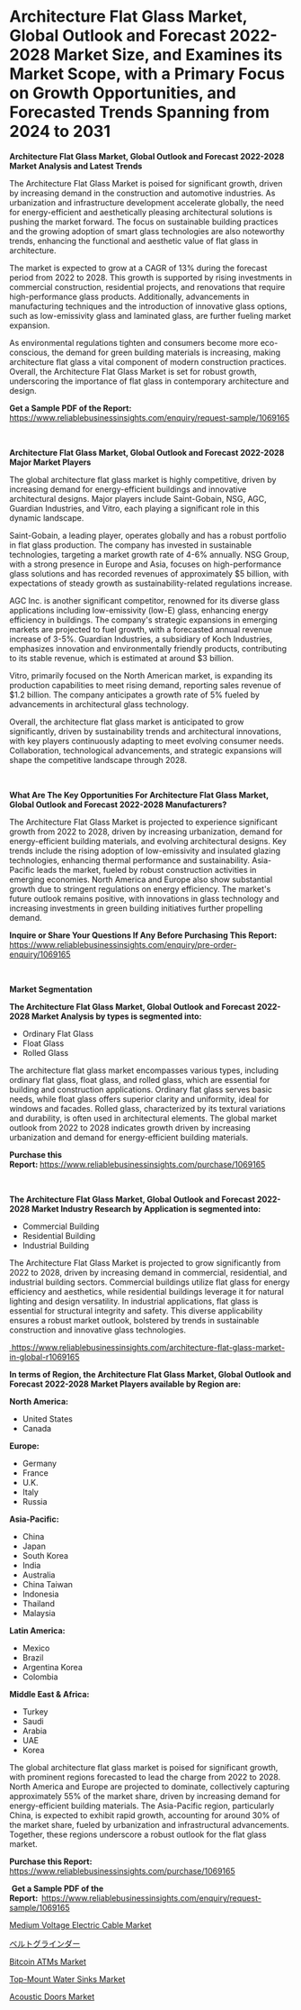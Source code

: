 <p><h1>Architecture Flat Glass Market, Global Outlook and Forecast 2022-2028 Market Size, and Examines its Market Scope, with a Primary Focus on Growth Opportunities, and Forecasted Trends Spanning from 2024 to 2031</h1></p><p><strong>Architecture Flat Glass Market, Global Outlook and Forecast 2022-2028 Market Analysis and Latest Trends</strong></p>
<p><p>The Architecture Flat Glass Market is poised for significant growth, driven by increasing demand in the construction and automotive industries. As urbanization and infrastructure development accelerate globally, the need for energy-efficient and aesthetically pleasing architectural solutions is pushing the market forward. The focus on sustainable building practices and the growing adoption of smart glass technologies are also noteworthy trends, enhancing the functional and aesthetic value of flat glass in architecture.</p><p>The market is expected to grow at a CAGR of 13% during the forecast period from 2022 to 2028. This growth is supported by rising investments in commercial construction, residential projects, and renovations that require high-performance glass products. Additionally, advancements in manufacturing techniques and the introduction of innovative glass options, such as low-emissivity glass and laminated glass, are further fueling market expansion.</p><p>As environmental regulations tighten and consumers become more eco-conscious, the demand for green building materials is increasing, making architecture flat glass a vital component of modern construction practices. Overall, the Architecture Flat Glass Market is set for robust growth, underscoring the importance of flat glass in contemporary architecture and design.</p></p>
<p><strong>Get a Sample PDF of the Report:&nbsp;</strong> <a href="https://www.reliablebusinessinsights.com/enquiry/request-sample/1069165">https://www.reliablebusinessinsights.com/enquiry/request-sample/1069165</a></p>
<p>&nbsp;</p>
<p><strong>Architecture Flat Glass Market, Global Outlook and Forecast 2022-2028 Major Market Players</strong></p>
<p><p>The global architecture flat glass market is highly competitive, driven by increasing demand for energy-efficient buildings and innovative architectural designs. Major players include Saint-Gobain, NSG, AGC, Guardian Industries, and Vitro, each playing a significant role in this dynamic landscape.</p><p>Saint-Gobain, a leading player, operates globally and has a robust portfolio in flat glass production. The company has invested in sustainable technologies, targeting a market growth rate of 4-6% annually. NSG Group, with a strong presence in Europe and Asia, focuses on high-performance glass solutions and has recorded revenues of approximately $5 billion, with expectations of steady growth as sustainability-related regulations increase.</p><p>AGC Inc. is another significant competitor, renowned for its diverse glass applications including low-emissivity (low-E) glass, enhancing energy efficiency in buildings. The company's strategic expansions in emerging markets are projected to fuel growth, with a forecasted annual revenue increase of 3-5%. Guardian Industries, a subsidiary of Koch Industries, emphasizes innovation and environmentally friendly products, contributing to its stable revenue, which is estimated at around $3 billion.</p><p>Vitro, primarily focused on the North American market, is expanding its production capabilities to meet rising demand, reporting sales revenue of $1.2 billion. The company anticipates a growth rate of 5% fueled by advancements in architectural glass technology.</p><p>Overall, the architecture flat glass market is anticipated to grow significantly, driven by sustainability trends and architectural innovations, with key players continuously adapting to meet evolving consumer needs. Collaboration, technological advancements, and strategic expansions will shape the competitive landscape through 2028.</p></p>
<p>&nbsp;</p>
<p><strong>What Are The Key Opportunities For Architecture Flat Glass Market, Global Outlook and Forecast 2022-2028 Manufacturers?</strong></p>
<p><p>The Architecture Flat Glass Market is projected to experience significant growth from 2022 to 2028, driven by increasing urbanization, demand for energy-efficient building materials, and evolving architectural designs. Key trends include the rising adoption of low-emissivity and insulated glazing technologies, enhancing thermal performance and sustainability. Asia-Pacific leads the market, fueled by robust construction activities in emerging economies. North America and Europe also show substantial growth due to stringent regulations on energy efficiency. The market's future outlook remains positive, with innovations in glass technology and increasing investments in green building initiatives further propelling demand.</p></p>
<p><strong>Inquire or Share Your Questions If Any Before Purchasing This Report:</strong> <a href="https://www.reliablebusinessinsights.com/enquiry/pre-order-enquiry/1069165">https://www.reliablebusinessinsights.com/enquiry/pre-order-enquiry/1069165</a></p>
<p>&nbsp;</p>
<p><strong>Market Segmentation</strong></p>
<p><strong>The Architecture Flat Glass Market, Global Outlook and Forecast 2022-2028 Market Analysis by types is segmented into:</strong></p>
<p><ul><li>Ordinary Flat Glass</li><li>Float Glass</li><li>Rolled Glass</li></ul></p>
<p><p>The architecture flat glass market encompasses various types, including ordinary flat glass, float glass, and rolled glass, which are essential for building and construction applications. Ordinary flat glass serves basic needs, while float glass offers superior clarity and uniformity, ideal for windows and facades. Rolled glass, characterized by its textural variations and durability, is often used in architectural elements. The global market outlook from 2022 to 2028 indicates growth driven by increasing urbanization and demand for energy-efficient building materials.</p></p>
<p><strong>Purchase this Report:&nbsp;</strong><a href="https://www.reliablebusinessinsights.com/purchase/1069165">https://www.reliablebusinessinsights.com/purchase/1069165</a></p>
<p>&nbsp;</p>
<p><strong>The Architecture Flat Glass Market, Global Outlook and Forecast 2022-2028 Market Industry Research by Application is segmented into:</strong></p>
<p><ul><li>Commercial Building</li><li>Residential Building</li><li>Industrial Building</li></ul></p>
<p><p>The Architecture Flat Glass Market is projected to grow significantly from 2022 to 2028, driven by increasing demand in commercial, residential, and industrial building sectors. Commercial buildings utilize flat glass for energy efficiency and aesthetics, while residential buildings leverage it for natural lighting and design versatility. In industrial applications, flat glass is essential for structural integrity and safety. This diverse applicability ensures a robust market outlook, bolstered by trends in sustainable construction and innovative glass technologies.</p></p>
<p><a href="https://www.reliablebusinessinsights.com/architecture-flat-glass-market-in-global-r1069165">&nbsp;https://www.reliablebusinessinsights.com/architecture-flat-glass-market-in-global-r1069165</a></p>
<p><strong>In terms of Region, the Architecture Flat Glass Market, Global Outlook and Forecast 2022-2028 Market Players available by Region are:</strong></p>
<p>
    <p> <strong> North America: </strong>
        <ul>
            <li>United States</li>
            <li>Canada</li>
        </ul>
        </p> 
    <p> <strong> Europe: </strong>
        <ul>
            <li>Germany</li>
            <li>France</li>
            <li>U.K.</li>
            <li>Italy</li>
            <li>Russia</li>
        </ul>
        </p> 
    <p> <strong> Asia-Pacific: </strong>
        <ul>
            <li>China</li>
            <li>Japan</li>
            <li>South Korea</li>
            <li>India</li>
            <li>Australia</li>
            <li>China Taiwan</li>
            <li>Indonesia</li>
            <li>Thailand</li>
            <li>Malaysia</li>
        </ul>
        </p> 
    <p> <strong> Latin America: </strong>
        <ul>
            <li>Mexico</li>
            <li>Brazil</li>
            <li>Argentina Korea</li>
            <li>Colombia</li>
        </ul>
        </p> 
    <p> <strong> Middle East & Africa: </strong>
        <ul>
            <li>Turkey</li>
            <li>Saudi</li>
            <li>Arabia</li>
            <li>UAE</li>
            <li>Korea</li>
        </ul>
    </p>
    </p>
<p><p>The global architecture flat glass market is poised for significant growth, with prominent regions forecasted to lead the charge from 2022 to 2028. North America and Europe are projected to dominate, collectively capturing approximately 55% of the market share, driven by increasing demand for energy-efficient building materials. The Asia-Pacific region, particularly China, is expected to exhibit rapid growth, accounting for around 30% of the market share, fueled by urbanization and infrastructural advancements. Together, these regions underscore a robust outlook for the flat glass market.</p></p>
<p><strong>Purchase this Report: </strong><a href="https://www.reliablebusinessinsights.com/purchase/1069165">https://www.reliablebusinessinsights.com/purchase/1069165</a></p>
<p>&nbsp;<strong>Get a Sample PDF of the Report:&nbsp;&nbsp;</strong><a href="https://www.reliablebusinessinsights.com/enquiry/request-sample/1069165">https://www.reliablebusinessinsights.com/enquiry/request-sample/1069165</a></p>
<p><strong></strong></p>
<p><p><a href="https://medium.com/@madisynreinger/emerging-trends-in-medium-voltage-electric-cable-market-global-outlook-and-future-prospects-from-a3aa8e0dfa74">Medium Voltage Electric Cable Market</a></p><p><a href="https://medium.com/@lenorakris2023/%E3%83%99%E3%83%AB%E3%83%88%E3%82%B0%E3%83%A9%E3%82%A4%E3%83%B3%E3%83%80%E3%83%BC%E5%B8%82%E5%A0%B4%E3%81%AE%E8%A6%8F%E6%A8%A1%E3%81%A8%E3%82%B7%E3%82%A7%E3%82%A2%E5%88%86%E6%9E%90-%E6%88%90%E9%95%B7%E3%83%88%E3%83%AC%E3%83%B3%E3%83%89%E3%81%A8%E4%BA%88%E6%B8%AC-2024%E5%B9%B4-2031%E5%B9%B4-7f77a33ad18c">ベルトグラインダー</a></p><p><a href="https://medium.com/@madisynreinger/comprehensive-analysis-of-the-global-bitcoin-atms-market-growth-trends-market-forecasts-2024-1301b09faee2">Bitcoin ATMs Market</a></p><p><a href="https://issuu.com/reportprime-2/docs/top-mount-water-sinks-market-size-2_0aedda1abd381e">Top-Mount Water Sinks Market</a></p><p><a href="https://www.linkedin.com/pulse/acoustic-doors-market-research-report-forecast-growth-prospects-3oylc?trackingId=sryLSrlOTySb6q5T2hf9vQ%3D%3D">Acoustic Doors Market</a></p></p>